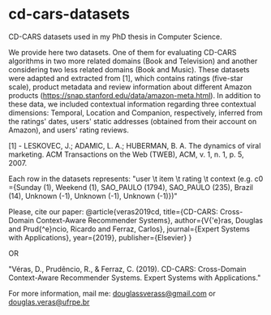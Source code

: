 # cd-cars-datasets
CD-CARS datasets used in my PhD thesis in Computer Science.

We provide here two datasets. One of them for evaluating CD-CARS algorithms in two more related domains (Book and Television) and another considering two less related domains (Book and Music). These datasets were adapted and extracted from [1], which contains ratings (five-star scale), product metadata and review information about different Amazon products (https://snap.stanford.edu/data/amazon-meta.html). In addition to these data, we included contextual information regarding three contextual dimensions: Temporal, Location and Companion, respectively, inferred from the ratings' dates, users' static addresses (obtained from their account on Amazon), and users' rating reviews.

[1] - LESKOVEC, J.; ADAMIC, L. A.; HUBERMAN, B. A. The dynamics of viral marketing. ACM Transactions on the Web (TWEB), ACM, v. 1, n. 1, p. 5, 2007.

Each row in the datasets represents: "user \t item \t rating \t context (e.g. c0 ={Sunday (1), Weekend (1), SAO_PAULO (1794), SAO_PAULO (235), Brazil (14),
Unknown (-1), Unknown (-1), Unknown (-1)})"

Please, cite our paper: 
@article{veras2019cd,
  title={CD-CARS: Cross-Domain Context-Aware Recommender Systems},
  author={V{\'e}ras, Douglas and Prud{\^e}ncio, Ricardo and Ferraz, Carlos},
  journal={Expert Systems with Applications},
  year={2019},
  publisher={Elsevier}
}

OR 

"Véras, D., Prudêncio, R., & Ferraz, C. (2019). CD-CARS: Cross-Domain Context-Aware Recommender Systems. Expert Systems with Applications."

For more information, mail me: douglassverass@gmail.com or douglas.veras@ufrpe.br
